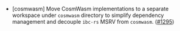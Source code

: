 - [cosmwasm] Move CosmWasm implementations to a separate workspace under
`cosmwasm` directory to simplify dependency management and decouple `ibc-rs`
MSRV from `cosmwasm`. ([\#1295](https://github.com/cosmos/ibc-rs/issue/1295))

